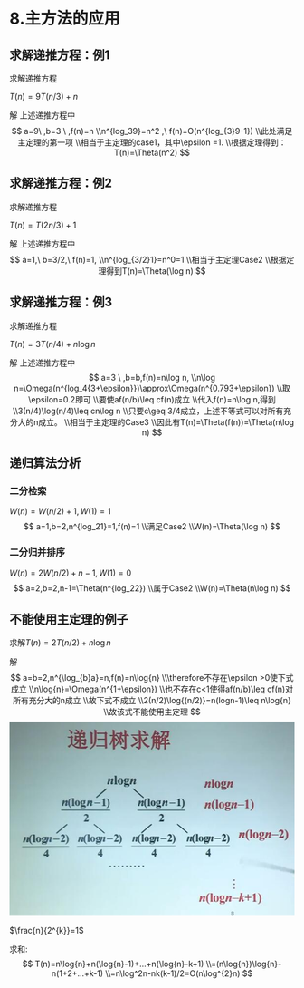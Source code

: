 # 8.主方法的应用

## 求解递推方程：例1

求解递推方程

$T(n)=9T(n/3)+n$

解 上述递推方程中
$$
a=9\ ,b=3 \ ,f(n)=n
\\n^{log_39}=n^2 ,\ f(n)=O(n^{log_{3}9-1})
\\此处满足主定理的第一项
\\相当于主定理的case1，其中\epsilon =1.
\\根据定理得到：T(n)=\Theta(n^2)
$$

## 求解递推方程：例2

求解递推方程

$T(n)=T(2n/3)+1$

解 上述递推方程中
$$
a=1,\ b=3/2,\ f(n)=1, 
\\n^{log_{3/2}1}=n^0=1
\\相当于主定理Case2
\\根据定理得到T(n)=\Theta(\log n)
$$

## 求解递推方程：例3

求解递推方程

$T(n)=3T(n/4)+n\log n$

解 上述递推方程中
$$
a=3 \ ,b=b,f(n)=n\log n,
\\n\log n=\Omega(n^{log_4{3+\epsilon}})\approx\Omega(n^{0.793+\epsilon})
\\取\epsilon=0.2即可
\\要使af(n/b)\leq cf(n)成立
\\代入f(n)=n\log n,得到
\\3(n/4)\log(n/4)\leq cn\log n
\\只要c\geq 3/4成立，上述不等式可以对所有充分大的n成立。
\\相当于主定理的Case3
\\因此有T(n)=\Theta(f(n))=\Theta(n\log n)
$$

## 递归算法分析

### 二分检索

$W(n)=W(n/2)+1,W(1)=1$
$$
a=1,b=2,n^{log_21}=1,f(n)=1
\\满足Case2
\\W(n)=\Theta(\log n)
$$

### 二分归并排序

$W(n)=2W(n/2)+n-1,W(1)=0$
$$
a=2,b=2,n-1=\Theta(n^{log_22})
\\属于Case2
\\W(n)=\Theta(n\log n)
$$

## 不能使用主定理的例子

求解$T(n)=2T(n/2)+n\log n$

解
$$
a=b=2,n^{\log_{b}a}=n,f(n)=n\log{n}
\\\therefore不存在\epsilon >0使下式成立
\\n\log{n}=\Omega(n^{1+\epsilon})
\\也不存在c<1使得af(n/b)\leq cf(n)对所有充分大的n成立
\\故下式不成立
\\2(n/2)\log{(n/2)}=n(logn-1)\leq n\log{n}
\\故该式不能使用主定理
$$
![32701](../../assets/8.主方法的应用/32701.jpg)

$\frac{n}{2^{k}}=1$

求和:
$$
T(n)=n\log{n}+n(\log{n}-1)+...+n(\log{n}-k+1)
\\=(n\log{n})\log{n}-n(1+2+...+k-1)
\\=n\log^2n-nk(k-1)/2=O(n\log^{2}n)
$$
